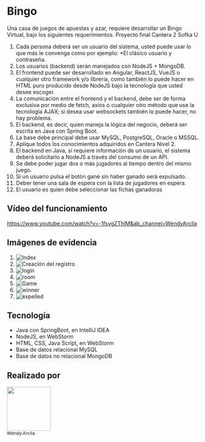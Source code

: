 # Bingo
Una casa de juegos de apuestas y azar, requiere desarrollar un Bingo Virtual, bajo los siguientes requerimientos. Proyecto final Cantera 2 Sofka U

1. Cada persona deberá ser un usuario del sistema, usted puede usar lo que más le convenga como por ejemplo:
    *El clásico usuario y contraseña.
2. Los usuarios (backend) serán manejados con NodeJS + MongoDB.
3. El frontend puede ser desarrollado en Angular, ReactJS, VueJS o cualquier otro framework y/o librería, como también lo puede hacer en HTML puro producido desde NodeJS bajo la tecnología que usted desee escoger.
4. La comunicación entre el frontend y el backend, debe ser de forma exclusiva por medio de fetch, axios o cualquier otro método que use la tecnología AJAX; si desea usar websockets también lo puede hacer, no hay problema.
5. El backend, es decir, quien maneja la lógica del negocio, deberá ser escrita en Java con Spring Boot.
6. La base debe principal debe usar MySQL, PostgreSQL, Oracle o MSSQL.
7. Aplique todos los conocimientos adquiridos en Cantera Nivel 2.
8. El backend en Java, sí requiere información de un usuario, el sistema deberá solicitarlo a NodeJS a través del consumo de un API.
9. Se debe poder jugar dos o más jugadores al tiempo dentro del mismo juego.
10. Si un usuario pulsa el botón gané sin haber ganado será expulsado. 
11. Deber tener una sala de espera con la lista de jugadores en espera.
12. El usuario es quien debe seleccionar las fichas ganadoras 

## Vídeo del funcionamiento 
https://www.youtube.com/watch?v=-1fsvgZThlM&ab_channel=WendyArcila

## Imágenes de evidencia
 1. ![Index](https://github.com/WendyArcila/TallerFInalCantera2/blob/master/img/index.jpg)
 2. ![Creación del registro](https://github.com/WendyArcila/TallerFInalCantera2/blob/master/img/register.jpg)
 3. ![login](https://github.com/WendyArcila/TallerFInalCantera2/blob/master/img/login.jpg)
 4. ![room]()
 5. ![Game](https://github.com/WendyArcila/TallerFInalCantera2/blob/master/img/game.jpg)
 6. ![winner](https://github.com/WendyArcila/TallerFInalCantera2/blob/master/img/winner.jpg)
 7. ![expelled](https://github.com/WendyArcila/TallerFInalCantera2/blob/master/img/expelled.jpg)

## Tecnología
 * Java con SpringBoot, en IntelliJ IDEA
 * NodeJS, en WebStorm
 * HTML, CSS, Java Script, en WebStorm
 * Base de datos relacional MySQL
 * Base de datos no relacional MongoDB
 
## Realizado por
 [<img src="https://avatars.githubusercontent.com/u/108354837?s=400&u=ed042c73c404e96b9f572d3530fc8abf7906d867&v=4" width=115><br><sub>Wendy Arcila</sub>](https://github.com/WendyArcila)
